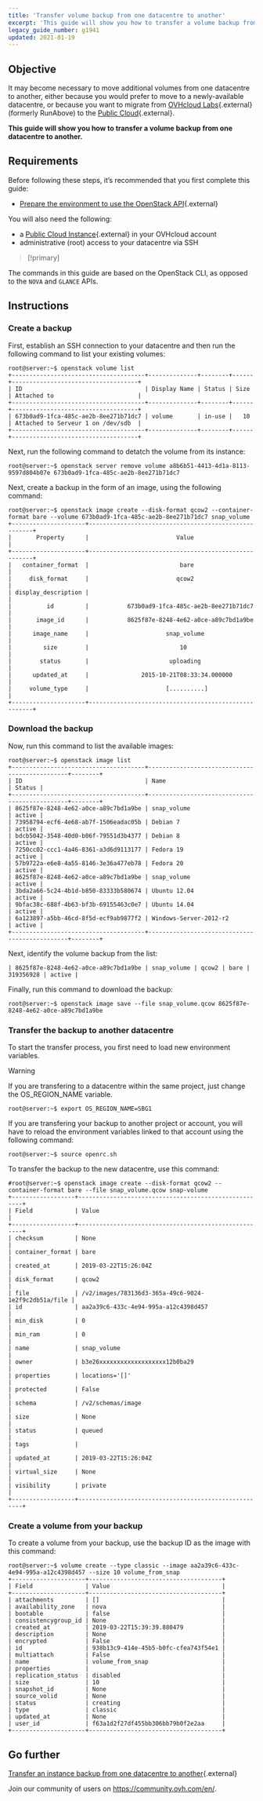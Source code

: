 ```yaml
---
title: 'Transfer volume backup from one datacentre to another'
excerpt: 'This guide will show you how to transfer a volume backup from one datacentre to another'
legacy_guide_number: g1941
updated: 2021-01-19
---
```


## Objective

It may become necessary to move additional volumes from one datacentre to another, either because you would prefer to move to a newly-available datacentre, or because you want to migrate from [OVHcloud Labs](https://labs.ovh.com/){.external} (formerly RunAbove) to the [Public Cloud](https://www.ovhcloud.com/asia/public-cloud/compute/){.external}.

**This guide will show you how to transfer a volume backup from one datacentre to another.**

## Requirements

Before following these steps, it’s recommended that you first complete this guide:

* [Prepare the environment to use the OpenStack API](/pages/public_cloud/compute/prepare_the_environment_for_using_the_openstack_api){.external}

You will also need the following:

* a [Public Cloud Instance](https://www.ovhcloud.com/asia/public-cloud/compute/){.external} in your OVHcloud account
* administrative (root) access to your datacentre via SSH

> [!primary]
>
The commands in this guide are based on the OpenStack CLI, as opposed to the `NOVA` and `GLANCE` APIs.
>

## Instructions

### Create a backup

First, establish an SSH connection to your datacentre and then run the following command to list your existing volumes:

```
root@server:~$ openstack volume list
+--------------------------------------+--------------+--------+------+------------------------------------+
| ID                                   | Display Name | Status | Size | Attached to                        |
+--------------------------------------+--------------+--------+------+------------------------------------+
| 673b0ad9-1fca-485c-ae2b-8ee271b71dc7 | volume       | in-use |   10 | Attached to Serveur 1 on /dev/sdb  |
+--------------------------------------+--------------+--------+------+------------------------------------+
```

Next, run the following command to detatch the volume from its instance:

```
root@server:~$ openstack server remove volume a8b6b51-4413-4d1a-8113-9597d804b07e 673b0ad9-1fca-485c-ae2b-8ee271b71dc7
```

Next, create a backup in the form of an image, using the following command:

```
root@server:~$ openstack image create --disk-format qcow2 --container-format bare --volume 673b0ad9-1fca-485c-ae2b-8ee271b71dc7 snap_volume
+---------------------+------------------------------------------------------+
|       Property      |                         Value                        |
+---------------------+------------------------------------------------------+
|   container_format  |                          bare                        |
|     disk_format     |                         qcow2                        |
| display_description |                                                      |
|          id         |           673b0ad9-1fca-485c-ae2b-8ee271b71dc7       |
|       image_id      |           8625f87e-8248-4e62-a0ce-a89c7bd1a9be       |
|      image_name     |                      snap_volume                     |
|         size        |                          10                          |
|        status       |                       uploading                      |
|      updated_at     |               2015-10-21T08:33:34.000000             |
|     volume_type     |                      [..........]                    |
+---------------------+------------------------------------------------------+
```

### Download the backup

Now, run this command to list the available images:

```
root@server:~$ openstack image list
+--------------------------------------+-----------------------------------------------+--------+
| ID                                   | Name                                          | Status |
+--------------------------------------+-----------------------------------------------+--------+
| 8625f87e-8248-4e62-a0ce-a89c7bd1a9be | snap_volume                                   | active |
| 73958794-ecf6-4e68-ab7f-1506eadac05b | Debian 7                                      | active |
| bdcb5042-3548-40d0-b06f-79551d3b4377 | Debian 8                                      | active |
| 7250cc02-ccc1-4a46-8361-a3d6d9113177 | Fedora 19                                     | active |
| 57b9722a-e6e8-4a55-8146-3e36a477eb78 | Fedora 20                                     | active |
| 8625f87e-8248-4e62-a0ce-a89c7bd1a9be | snap_volume                                   | active |
| 3bda2a66-5c24-4b1d-b850-83333b580674 | Ubuntu 12.04                                  | active |
| 9bfac38c-688f-4b63-bf3b-69155463c0e7 | Ubuntu 14.04                                  | active |
| 6a123897-a5bb-46cd-8f5d-ecf9ab9877f2 | Windows-Server-2012-r2                        | active |
+--------------------------------------+-----------------------------------------------+--------+
```

Next, identify the volume backup from the list:

```
| 8625f87e-8248-4e62-a0ce-a89c7bd1a9be | snap_volume | qcow2 | bare | 319356928 | active |
```

Finally, run this command to download the backup:

```
root@server:~$ openstack image save --file snap_volume.qcow 8625f87e-8248-4e62-a0ce-a89c7bd1a9be
```

### Transfer the backup to another datacentre

To start the transfer process, you first need to load new environment variables.

> [!warning]
>
If you are transfering to a datacentre within the same project, just change the OS_REGION_NAME variable.
>

```
root@server:~$ export OS_REGION_NAME=SBG1
```

If you are transfering your backup to another project or account, you will have to reload the environment variables linked to that account using the following command:

```
root@server:~$ source openrc.sh
```

To transfer the backup to the new datacentre, use this command:

```
#root@server:~$ openstack image create --disk-format qcow2 --container-format bare --file snap_volume.qcow snap-volume
+------------------+------------------------------------------------------+
| Field            | Value                                                |
+------------------+------------------------------------------------------+
| checksum         | None                                                 |
| container_format | bare                                                 |
| created_at       | 2019-03-22T15:26:04Z                                 |
| disk_format      | qcow2                                                |
| file             | /v2/images/783136d3-365a-49c6-9024-1e2f9c2db51a/file |
| id               | aa2a39c6-433c-4e94-995a-a12c4398d457                 |
| min_disk         | 0                                                    |
| min_ram          | 0                                                    |
| name             | snap_volume                                          |
| owner            | b3e26xxxxxxxxxxxxxxxxxxx12b0ba29                     |
| properties       | locations='[]'                                       |
| protected        | False                                                |
| schema           | /v2/schemas/image                                    |
| size             | None                                                 |
| status           | queued                                               |
| tags             |                                                      |
| updated_at       | 2019-03-22T15:26:04Z                                 |
| virtual_size     | None                                                 |
| visibility       | private                                              |
+------------------+------------------------------------------------------+
```

### Create a volume from your backup

To create a volume from your backup, use the backup ID as the image with this command:

```
root@server:~$ volume create --type classic --image aa2a39c6-433c-4e94-995a-a12c4398d457 --size 10 volume_from_snap
+---------------------+--------------------------------------+
| Field               | Value                                |
+---------------------+--------------------------------------+
| attachments         | []                                   |
| availability_zone   | nova                                 |
| bootable            | false                                |
| consistencygroup_id | None                                 |
| created_at          | 2019-03-22T15:39:39.880479           |
| description         | None                                 |
| encrypted           | False                                |
| id                  | 938b13c9-414e-45b5-b0fc-cfea743f54e1 |
| multiattach         | False                                |
| name                | volume_from_snap                     |
| properties          |                                      |
| replication_status  | disabled                             |
| size                | 10                                   |
| snapshot_id         | None                                 |
| source_volid        | None                                 |
| status              | creating                             |
| type                | classic                              |
| updated_at          | None                                 |
| user_id             | f63a1d2f27df455bb306bb79b0f2e2aa     |
+---------------------+--------------------------------------+
```

## Go further

[Transfer an instance backup from one datacentre to another](/pages/public_cloud/compute/transfer_instance_backup_from_one_datacentre_to_another){.external}

Join our community of users on <https://community.ovh.com/en/>.
